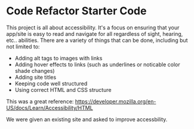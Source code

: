# Code Refactor Starter Code

This project is all about accessibility. It's a focus on ensuring that your app/site is easy to read and navigate for all regardless of sight, hearing, etc.. abilities. There are a variety of things that can be done, including but not limited to:

- Adding alt tags to images with links
- Adding hover effects to links (such as underlines or noticable color shade changes)
- Adding site titles
- Keeping code well structured
- Using correct HTML and CSS structure

This was a great reference: https://developer.mozilla.org/en-US/docs/Learn/Accessibility/HTML

We were given an existing site and asked to improve accessbility.